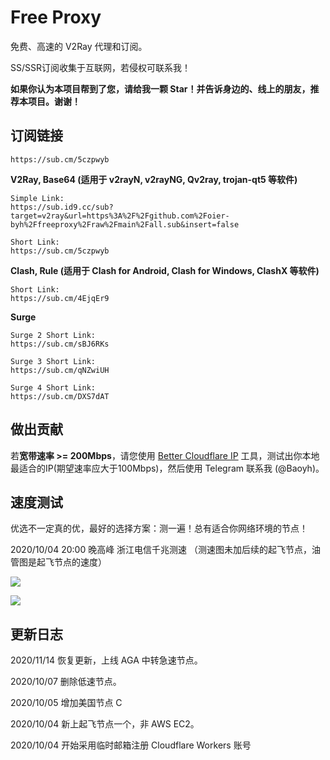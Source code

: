 # Free Proxy

免费、高速的 V2Ray 代理和订阅。

SS/SSR订阅收集于互联网，若侵权可联系我！

**如果你认为本项目帮到了您，请给我一颗 Star！并告诉身边的、线上的朋友，推荐本项目。谢谢！**

## 订阅链接

```
https://sub.cm/5czpwyb
```

**V2Ray, Base64 (适用于 v2rayN, v2rayNG, Qv2ray, trojan-qt5 等软件)**

```
Simple Link:
https://sub.id9.cc/sub?target=v2ray&url=https%3A%2F%2Fgithub.com%2Foier-byh%2Ffreeproxy%2Fraw%2Fmain%2Fall.sub&insert=false

Short Link:
https://sub.cm/5czpwyb
```

**Clash, Rule (适用于 Clash for Android, Clash for Windows, ClashX 等软件)**

```
Short Link:
https://sub.cm/4EjqEr9
```

**Surge**

```
Surge 2 Short Link:
https://sub.cm/sBJ6RKs

Surge 3 Short Link:
https://sub.cm/qNZwiUH

Surge 4 Short Link:
https://sub.cm/DXS7dAT
```



## 做出贡献

若**宽带速率 >= 200Mbps**，请您使用 [Better Cloudflare IP](https://github.com/badafans/better-cloudflare-ip) 工具，测试出你本地最适合的IP(期望速率应大于100Mbps)，然后使用 Telegram 联系我 (@Baoyh)。

## 速度测试

优选不一定真的优，最好的选择方案：测一遍！总有适合你网络环境的节点！

2020/10/04 20:00 晚高峰 浙江电信千兆测速 （测速图未加后续的起飞节点，油管图是起飞节点的速度）

![](https://3o.hk/images/2020/10/04/image9209fa5a7fc2db59.md.png)

![](https://3o.hk/images/2020/10/04/image.png)

## 更新日志

2020/11/14 恢复更新，上线 AGA 中转急速节点。

2020/10/07 删除低速节点。

2020/10/05 增加美国节点 C

2020/10/04 新上起飞节点一个，非 AWS EC2。

2020/10/04 开始采用临时邮箱注册 Cloudflare Workers 账号
